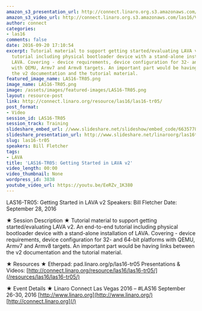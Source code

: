 ```yaml
---
amazon_s3_presentation_url: http://connect.linaro.org.s3.amazonaws.com/las16/Presentations/Wednesday/LAS16-TR05%20-%20Getting%20Started%20in%20LAVA%20V2%20%281%29.pdf
amazon_s3_video_url: http://connect.linaro.org.s3.amazonaws.com/las16/Videos/Wednesday/LAS16-TR05%20Getting%20Started%20in%20LAVA%20v2.mp4
author: connect
categories:
- las16
comments: false
date: 2016-09-20 17:10:54
excerpt: Tutorial material to support getting started/evaluating LAVA v2. An end-to-end
  tutorial including physical bootloader device with a stand-alone installation of
  LAVA. Covering - device requirements, device configuration for 32- and 64-bit platforms
  with QEMU, Armv7 and Armv8 targets. An important part would be having links between
  the v2 documentation and the tutorial material.
featured_image_name: LAS16-TR05.png
image_name: LAS16-TR05.png
image: /assets/images/featured-images/LAS16-TR05.png
layout: resource-post
link: http://connect.linaro.org/resource/las16/las16-tr05/
post_format:
- Video
session_id: LAS16-TR05
session_track: Training
slideshare_embed_url: //www.slideshare.net/slideshow/embed_code/66357789
slideshare_presentation_url: http://www.slideshare.net/linaroorg/las16tr05-getting-started-in-lava-v2
slug: las16-tr05
speakers: Bill Fletcher
tags:
- LAVA
title: 'LAS16-TR05: Getting Started in LAVA v2'
video_length: 00:00
video_thumbnail: None
wordpress_id: 3838
youtube_video_url: https://youtu.be/EeRZv_1K380
---
```


LAS16-TR05: Getting Started in LAVA v2
Speakers: Bill Fletcher
Date: September 28, 2016

★ Session Description ★
Tutorial material to support getting started/evaluating LAVA v2. An end-to-end tutorial including physical bootloader device with a stand-alone installation of LAVA. Covering - device requirements, device configuration for 32- and 64-bit platforms with QEMU, Armv7 and Armv8 targets. An important part would be having links between the v2 documentation and the tutorial material.

★ Resources ★
Etherpad: pad.linaro.org/p/las16-tr05
Presentations & Videos: [http://connect.linaro.org/resource/las16/las16-tr05/](/resources/las16/las16-tr05/)

★ Event Details ★
Linaro Connect Las Vegas 2016 – #LAS16
September 26-30, 2016
[http://www.linaro.org](http://www.linaro.org/)
[http://connect.linaro.org](/)
